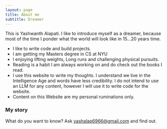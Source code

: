 ```yaml
---
layout: page
title: About me
subtitle: Dreamer
---
```


This is Yashwanth Alapati. I like to introduce myself as a dreamer, because most of the time I ponder what the world will look like in 15...20 years time.

- I like to write code and build projects.
- I am getting my Masters degree in CS at NYU
- I enjoying lifting weights, Long runs and challenging physical pursuits.
- Reading is a habit I am always working on and do check out the books I read.
- I use this website to write my thoughts. I understand we live in the Intelligence Age and words have less credibility. I do not intend to use an LLM for any content, however I will use it to write code for the website.
- Content on this Website are my personal ruminations only.


### My story

What do you want to know?
Ask yashalap6966@gmail.com and find out.


